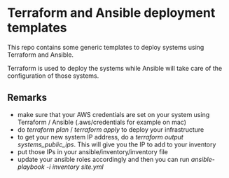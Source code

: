 Terraform and Ansible deployment templates
==========================================

This repo contains some generic templates to deploy systems using Terraform and Ansible.

Terraform is used to deploy the systems while Ansible will take care of the configuration of those systems.

Remarks
-------

* make sure that your AWS credentials are set on your system using Terraform / Ansible (.aws/credentials for example on mac)
* do *terraform plan* / *terraform apply* to deploy your infrastructure
* to get your new system IP address, do a *terraform output systems_public_ips*. This will give you the IP to add to your inventory
* put those IPs in your ansible/inventory/inventory file
* update your ansible roles accordingly and then you can run *ansible-playbook -i inventory site.yml*